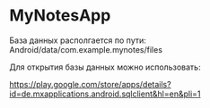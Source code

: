 # MyNotesApp
База данных располгается по пути: Android/data/com.example.mynotes/files

Для открытия базы данных можно использовать:

https://play.google.com/store/apps/details?id=de.mxapplications.android.sqlclient&hl=en&pli=1
